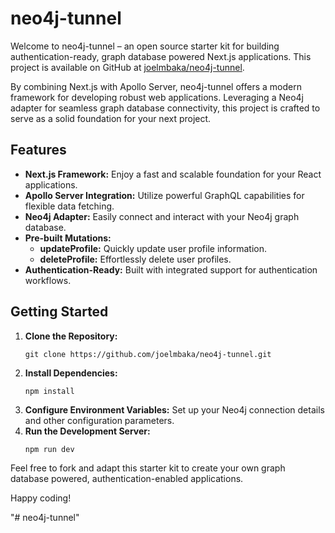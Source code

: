 # neo4j-tunnel

Welcome to neo4j-tunnel – an open source starter kit for building authentication-ready, graph database powered Next.js applications. This project is available on GitHub at [joelmbaka/neo4j-tunnel](https://github.com/joelmbaka/neo4j-tunnel).

By combining Next.js with Apollo Server, neo4j-tunnel offers a modern framework for developing robust web applications. Leveraging a Neo4j adapter for seamless graph database connectivity, this project is crafted to serve as a solid foundation for your next project.

## Features

- **Next.js Framework:** Enjoy a fast and scalable foundation for your React applications.
- **Apollo Server Integration:** Utilize powerful GraphQL capabilities for flexible data fetching.
- **Neo4j Adapter:** Easily connect and interact with your Neo4j graph database.
- **Pre-built Mutations:** 
  - **updateProfile:** Quickly update user profile information.
  - **deleteProfile:** Effortlessly delete user profiles.
- **Authentication-Ready:** Built with integrated support for authentication workflows.

## Getting Started

1. **Clone the Repository:**
   ```
   git clone https://github.com/joelmbaka/neo4j-tunnel.git
   ```
2. **Install Dependencies:**
   ```
   npm install
   ```
3. **Configure Environment Variables:**
   Set up your Neo4j connection details and other configuration parameters.
4. **Run the Development Server:**
   ```
   npm run dev
   ```

Feel free to fork and adapt this starter kit to create your own graph database powered, authentication-enabled applications.

Happy coding!


"# neo4j-tunnel" 

